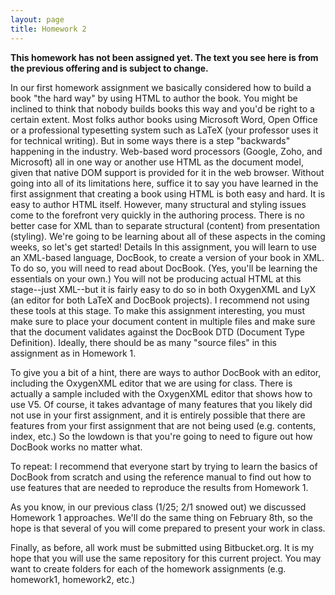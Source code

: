 ```yaml
---
layout: page
title: Homework 2
---
```


**This homework has not been assigned yet. The text you see here is from the previous offering and is subject to change.**

In our first homework assignment we basically considered how to build a book "the hard way" by using HTML to author the book. You might be inclined to think that nobody builds books this way and you'd be right to a certain extent. Most folks author books using Microsoft Word, Open Office or a professional typesetting system such as LaTeX (your professor uses it for technical writing). But in some ways there is a step "backwards" happening in the industry. Web-based word processors (Google, Zoho, and Microsoft) all in one way or another use HTML as the document model, given that native DOM support is provided for it in the web browser. Without going into all of its limitations here, suffice it to say you have learned in the first assignment that creating a book using HTML is both easy and hard. It is easy to author HTML itself. However, many structural and styling issues come to the forefront very quickly in the authoring process. There is no better case for XML than to separate structural (content) from presentation (styling). We're going to be learning about all of these aspects in the coming weeks, so let's get started!
Details
In this assignment, you will learn to use an XML-based language, DocBook, to create a version of your book in XML. To do so, you will need to read about DocBook. (Yes, you'll be learning the essentials on your own.) You will not be producing actual HTML at this stage--just XML--but it is fairly easy to do so in both OxygenXML and LyX (an editor for both LaTeX and DocBook projects). I recommend not using these tools at this stage. To make this assignment interesting, you must make sure to place your document content in multiple files and make sure that the document validates against the DocBook DTD (Document Type Definition). Ideally, there should be as many "source files" in this assignment as in Homework 1.

To give you a bit of a hint, there are ways to author DocBook with an editor, including the OxygenXML editor that we are using for class. There is actually a sample included with the OxygenXML editor that shows how to use V5. Of course, it takes advantage of many features that you likely did not use in your first assignment, and it is entirely possible that there are features from your first assignment that are not being used (e.g. contents, index, etc.) So the lowdown is that you're going to need to figure out how DocBook works no matter what.

To repeat: I recommend that everyone start by trying to learn the basics of DocBook from scratch and using the reference manual to find out how to use features that are needed to reproduce the results from Homework 1.

As you know, in our previous class (1/25; 2/1 snowed out) we discussed Homework 1 approaches. We'll do the same thing on February 8th, so the hope is that several of you will come prepared to present your work in class.

Finally, as before, all work must be submitted using Bitbucket.org. It is my hope that you will use the same repository for this current project. You may want to create folders for each of the homework assignments (e.g. homework1, homework2, etc.) 

